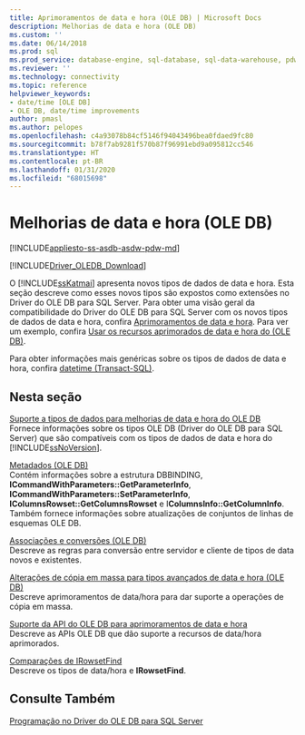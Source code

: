 ```yaml
---
title: Aprimoramentos de data e hora (OLE DB) | Microsoft Docs
description: Melhorias de data e hora (OLE DB)
ms.custom: ''
ms.date: 06/14/2018
ms.prod: sql
ms.prod_service: database-engine, sql-database, sql-data-warehouse, pdw
ms.reviewer: ''
ms.technology: connectivity
ms.topic: reference
helpviewer_keywords:
- date/time [OLE DB]
- OLE DB, date/time improvements
author: pmasl
ms.author: pelopes
ms.openlocfilehash: c4a93078b84cf5146f94043496bea0fdaed9fc80
ms.sourcegitcommit: b78f7ab9281f570b87f96991ebd9a095812cc546
ms.translationtype: HT
ms.contentlocale: pt-BR
ms.lasthandoff: 01/31/2020
ms.locfileid: "68015698"
---
```

# <a name="date-and-time-improvements-ole-db"></a>Melhorias de data e hora (OLE DB)
[!INCLUDE[appliesto-ss-asdb-asdw-pdw-md](../../../includes/appliesto-ss-asdb-asdw-pdw-md.md)]

[!INCLUDE[Driver_OLEDB_Download](../../../includes/driver_oledb_download.md)]

  O [!INCLUDE[ssKatmai](../../../includes/sskatmai-md.md)] apresenta novos tipos de dados de data e hora. Esta seção descreve como esses novos tipos são expostos como extensões no Driver do OLE DB para SQL Server. Para obter uma visão geral da compatibilidade do Driver do OLE DB para SQL Server com os novos tipos de dados de data e hora, confira [Aprimoramentos de data e hora](../../oledb/features/date-and-time-improvements.md). Para ver um exemplo, confira [Usar os recursos aprimorados de data e hora do &#40;OLE DB&#41;](../../oledb/ole-db-how-to/use-enhanced-date-and-time-features-ole-db.md).  
  
 Para obter informações mais genéricas sobre os tipos de dados de data e hora, confira [datetime &#40;Transact-SQL&#41;](../../../t-sql/data-types/datetime-transact-sql.md).  
  
## <a name="in-this-section"></a>Nesta seção  
 [Suporte a tipos de dados para melhorias de data e hora do OLE DB](../../oledb/ole-db-date-time/data-type-support-for-ole-db-date-and-time-improvements.md)  
 Fornece informações sobre os tipos OLE DB (Driver do OLE DB para SQL Server) que são compatíveis com os tipos de dados de data e hora do [!INCLUDE[ssNoVersion](../../../includes/ssnoversion-md.md)].  
  
 [Metadados &#40;OLE DB&#41;](../../oledb/ole-db-date-time/metadata-parameter-and-rowset.md)  
 Contém informações sobre a estrutura DBBINDING, **ICommandWithParameters::GetParameterInfo**, **ICommandWithParameters::SetParameterInfo**, **IColumnsRowset::GetColumnsRowset** e I**ColumnsInfo::GetColumnInfo**. Também fornece informações sobre atualizações de conjuntos de linhas de esquemas OLE DB.  
  
 [Associações e conversões &#40;OLE DB&#41;](../../oledb/ole-db-date-time/conversions-ole-db.md)  
 Descreve as regras para conversão entre servidor e cliente de tipos de data novos e existentes.  
  
 [Alterações de cópia em massa para tipos avançados de data e hora &#40;OLE DB&#41;](../../oledb/ole-db-date-time/bulk-copy-changes-for-enhanced-date-and-time-types-ole-db.md)  
 Descreve aprimoramentos de data/hora para dar suporte a operações de cópia em massa.  
  
 [Suporte da API do OLE DB para aprimoramentos de data e hora](../../oledb/ole-db-date-time/ole-db-api-support-for-date-and-time-enhancements.md)  
 Descreve as APIs OLE DB que dão suporte a recursos de data/hora aprimorados.  
  
 [Comparações de IRowsetFind](../../oledb/ole-db-date-time/comparability-for-irowsetfind.md)  
 Descreve os tipos de data/hora e **IRowsetFind**.  
 
  
## <a name="see-also"></a>Consulte Também  
 [Programação no Driver do OLE DB para SQL Server](../../oledb/ole-db/oledb-driver-for-sql-server-programming.md)  
  
  
